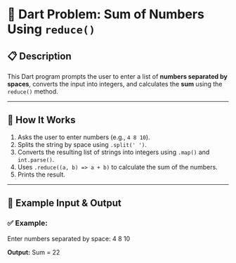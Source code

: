 # 🧩 Dart Problem: Sum of Numbers Using `reduce()`

## 📋 Description

This Dart program prompts the user to enter a list of **numbers separated by spaces**, converts the input into integers, and calculates the **sum** using the `reduce()` method.

---

## 🚀 How It Works

1. Asks the user to enter numbers (e.g., `4 8 10`).
2. Splits the string by space using `.split(' ')`.
3. Converts the resulting list of strings into integers using `.map()` and `int.parse()`.
4. Uses `.reduce((a, b) => a + b)` to calculate the sum of the numbers.
5. Prints the result.

---

## 🧪 Example Input & Output

### ✅ Example:

Enter numbers separated by space: 4 8 10

**Output:**
Sum = 22
